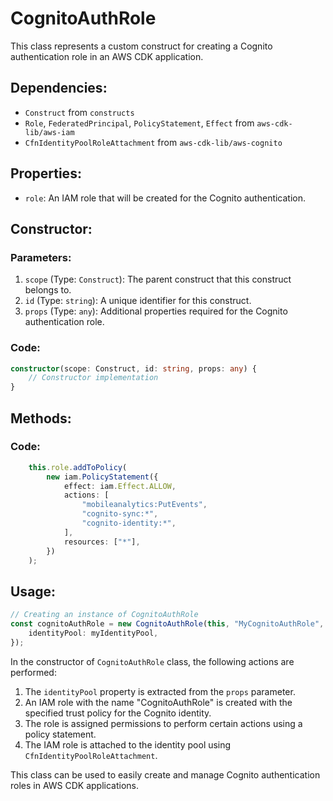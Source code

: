 # CognitoAuthRole

This class represents a custom construct for creating a Cognito authentication role in an AWS CDK application.

## Dependencies:
- `Construct` from `constructs`
- `Role`, `FederatedPrincipal`, `PolicyStatement`, `Effect` from `aws-cdk-lib/aws-iam`
- `CfnIdentityPoolRoleAttachment` from `aws-cdk-lib/aws-cognito`

## Properties:
- `role`: An IAM role that will be created for the Cognito authentication.

## Constructor:
### Parameters:
1. `scope` (Type: `Construct`): The parent construct that this construct belongs to.
2. `id` (Type: `string`): A unique identifier for this construct.
3. `props` (Type: `any`): Additional properties required for the Cognito authentication role.

### Code:
```typescript
constructor(scope: Construct, id: string, props: any) {
    // Constructor implementation
}
```

## Methods:
### Code:
```typescript
    this.role.addToPolicy(
        new iam.PolicyStatement({
            effect: iam.Effect.ALLOW,
            actions: [
                "mobileanalytics:PutEvents",
                "cognito-sync:*",
                "cognito-identity:*",
            ],
            resources: ["*"],
        })
    );
```

## Usage:
```typescript
// Creating an instance of CognitoAuthRole
const cognitoAuthRole = new CognitoAuthRole(this, "MyCognitoAuthRole", {
    identityPool: myIdentityPool,
});
```

In the constructor of `CognitoAuthRole` class, the following actions are performed:
1. The `identityPool` property is extracted from the `props` parameter.
2. An IAM role with the name "CognitoAuthRole" is created with the specified trust policy for the Cognito identity.
3. The role is assigned permissions to perform certain actions using a policy statement.
4. The IAM role is attached to the identity pool using `CfnIdentityPoolRoleAttachment`.

This class can be used to easily create and manage Cognito authentication roles in AWS CDK applications.